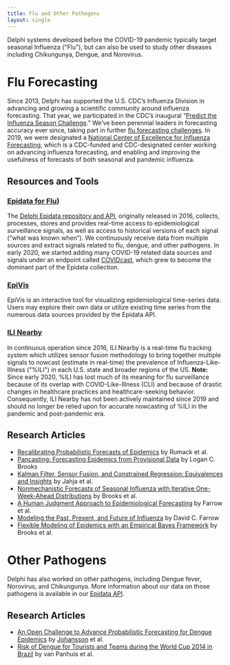 ```yaml
---
title: Flu and Other Pathogens
layout: single
---
```


Delphi systems developed before the COVID-19 pandemic typically target seasonal Influenza ("Flu"), but can also be used to study other diseases including Chikungunya, Dengue, and Norovirus.

# Flu Forecasting

Since 2013, Delphi has supported the U.S. CDC’s Influenza Division in advancing and growing a scientific community around influenza forecasting. That year, we participated in the CDC’s inaugural “[Predict the Influenza Season Challenge](https://www.cdc.gov/flu/news/predict-flu-challenge.htm).” We’ve been perennial leaders in forecasting accuracy ever since, taking part in further [flu forecasting challenges](https://www.cdc.gov/flu/weekly/flusight/about-flu-forecasting.htm). In 2019, we were designated a [National Center of Excellence for Influenza Forecasting](https://delphi.cmu.edu/about/center-of-excellence/), which is a CDC-funded and CDC-designated center working on advancing influenza forecasting, and enabling and improving the usefulness of forecasts of both seasonal and pandemic influenza.

## Resources and Tools

### [Epidata for Flu](https://cmu-delphi.github.io/delphi-epidata/api/README.html))
The [Delphi Epidata repository and API](https://cmu-delphi.github.io/delphi-epidata/), originally released in 2016, collects, processes, stores and provides real-time access to epidemiological surveillance signals, as well as access to historical versions of each signal (“what was known when”). We continuously receive data from multiple sources and extract signals related to flu, dengue, and other pathogens. In early 2020, we started adding many COVID-19 related data sources and signals under an endpoint called [COVIDcast](https://cmu-delphi.github.io/delphi-epidata/api/covidcast.html), which grew to become the dominant part of the Epidata collection.

### [EpiVis](https://delphi.cmu.edu/epivis/)
EpiVis is an interactive tool for visualizing epidemiological time-series data. Users may explore their own data or utilize existing time series from the numerous data sources provided by the Epidata API.

### [ILI Nearby](https://delphi.cmu.edu/nowcast/)
In continuous operation since 2016, ILI Nearby is a real-time flu tracking system which utilizes sensor fusion methodology to bring together multiple signals to nowcast (estimate in real-time) the prevalence of Influenza-Like-Illness ("%ILI") in each U.S. state and broader regions of the US. **Note:** Since early 2020, %ILI has lost much of its meaning for flu surveillance because of its overlap with COVID-Like-Illness (CLI) and because of drastic changes in healthcare practices and healthcare-seeking behavior. Consequently, ILI Nearby has not been actively maintained since 2019 and should no longer be relied upon for accurate nowcasting of %ILI in the pandemic and post-pandemic era.

## Research Articles
- [Recalibrating Probabilistic Forecasts of Epidemics](https://arxiv.org/abs/2112.06305) by Rumack et al.
- [Pancasting: Forecasting Epidemics from Provisional Data](https://delphi.cmu.edu/~lcbrooks/brooks2020pancasting.pdf) by Logan C. Brooks
- [Kalman Filter, Sensor Fusion, and Constrained Regression: Equivalences and Insights](https://papers.nips.cc/paper/2019/hash/b522259710151f8cc7870b970b4e0930-Abstract.html) by Jahja et al.
- [Nonmechanistic Forecasts of Seasonal Influenza with Iterative One-Week-Ahead Distributions](https://journals.plos.org/ploscompbiol/article?id=10.1371/journal.pcbi.1006134) by Brooks et al.
- [A Human Judgment Approach to Epidemiological Forecasting](https://journals.plos.org/ploscompbiol/article?id=10.1371/journal.pcbi.1005248) by Farrow et al.
- [Modeling the Past, Present, and Future of Influenza](https://delphi.cmu.edu/~dfarrow/thesis.pdf) by David C. Farrow
- [Flexible Modeling of Epidemics with an Empirical Bayes Framework](https://journals.plos.org/ploscompbiol/article?id=10.1371/journal.pcbi.1004382) by Brooks et al.

# Other Pathogens

Delphi has also worked on other pathogens, including Dengue fever, Norovirus, and Chikungunya. More information about our data on those pathogens is available in our [Epidata API](https://cmu-delphi.github.io/delphi-epidata/api/README.html).

## Research Articles
- [An Open Challenge to Advance Probabilistic Forecasting for Dengue Epidemics](https://www.pnas.org/doi/full/10.1073/pnas.1909865116) by [Johansson](https://www.pnas.org/doi/full/10.1073/pnas.1909865116#con1) et al.
- [Risk of Dengue for Tourists and Teams during the World Cup 2014 in Brazil](https://www.ncbi.nlm.nih.gov/pmc/articles/PMC4120682/) by van Panhuis et al. 


